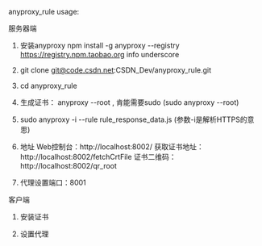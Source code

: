 
anyproxy_rule usage:

服务器端

1. 安装anyproxy
	npm install -g anyproxy --registry https://registry.npm.taobao.org info underscore

2. git clone git@code.csdn.net:CSDN_Dev/anyproxy_rule.git

3. cd anyproxy_rule

4. 生成证书：
	anyproxy --root , 肯能需要sudo (sudo anyproxy --root)

5. sudo anyproxy -i --rule rule_response_data.js (参数-i是解析HTTPS的意思)

6. 地址
	Web控制台：http://localhost:8002/
	获取证书地址：http://localhost:8002/fetchCrtFile
	证书二维码：http://localhost:8002/qr_root

7. 代理设置端口：8001

>>>>>>>>>>>>>>>>>>>>>>>>>>>>>>>>>>>>>>>>>>>>>>>>>>>>>>>>>>>>>>>>>>>>>>>>>>>>>>>>>>>>>>>

客户端

1. 安装证书

2. 设置代理